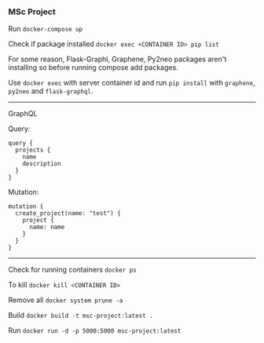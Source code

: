 ### MSc Project

Run
`docker-compose up`

Check if package installed
`docker exec <CONTAINER ID> pip list`

For some reason, Flask-Graphl, Graphene, Py2neo packages aren't installing so before running compose add packages.

Use `docker exec` with server container id and run `pip install` with `graphene`, `py2neo` and `flask-graphql`.





---

GraphQL

Query:
```
query {
  projects {
    name
    description
  }
}
```

Mutation:
```
mutation {
  create_project(name: "test") {
    project {
      name: name
    }
  }
}
```


---

Check for running containers
`docker ps`

To kill
`docker kill <CONTAINER ID>`

Remove all
`docker system prune -a`

Build 
`docker build -t msc-project:latest . `


Run
`docker run -d -p 5000:5000 msc-project:latest`